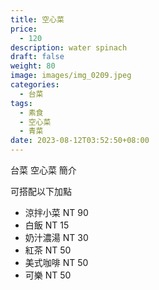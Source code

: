 ```yaml
---
title: 空心菜
price:
  - 120
description: water spinach
draft: false
weight: 80
image: images/img_0209.jpeg
categories:
  - 台菜
tags:
  - 素食
  - 空心菜
  - 青菜
date: 2023-08-12T03:52:50+08:00
---
```


台菜 空心菜 簡介

可搭配以下加點

- 涼拌小菜  NT 90
- 白飯 NT 15
- 奶汁濃湯 NT 30
- 紅茶  NT 50
- 美式咖啡 NT 50
- 可樂 NT 50
